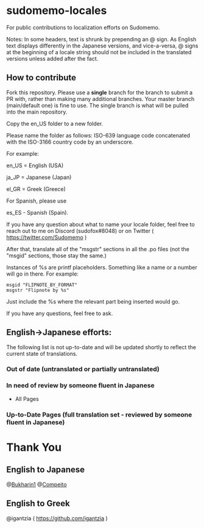# sudomemo-locales
For public contributions to localization efforts on Sudomemo.

Notes: In some headers, text is shrunk by prepending an @ sign. As English text displays differently in the Japanese versions, and vice-a-versa, @ signs at the beginning of a locale string should not be included in the translated versions unless added after the fact.

## How to contribute

Fork this repository. Please use a **single** branch for the branch to submit a PR with, rather than making many additional branches. Your master branch (main/default one) is fine to use. The single branch is what will be pulled into the main repository. 

Copy the en_US folder to a new folder.

Please name the folder as follows: ISO-639 language code concatenated with the ISO-3166 country code by an underscore. 

For example:

en_US = English (USA)

ja_JP = Japanese (Japan)

el_GR = Greek (Greece)

For Spanish, please use

es_ES - Spanish (Spain).

If you have any question about what to name your locale folder, feel free to reach out to me on Discord (sudofox#8048) or on Twitter ( https://twitter.com/Sudomemo )

After that, translate all of the "msgstr" sections in all the .po files (not the "msgid" sections, those stay the same.)

Instances of %s are printf placeholders. Something like a name or a number will go in there. For example:

```
msgid "FLIPNOTE_BY_FORMAT"
msgstr "Flipnote by %s"
```

Just include the %s where the relevant part being inserted would go.

If you have any questions, feel free to ask.
   
## English->Japanese efforts:

The following list is not up-to-date and will be updated shortly to reflect the current state of translations. 	

### Out of date (untranslated or partially untranslated)


### In need of review by someone fluent in Japanese  
- All Pages

### Up-to-Date Pages (full translation set - reviewed by someone fluent in Japanese)


# Thank You

## English to Japanese

@[Bukharin1](https://www.twitter.com/Fin_suomi_)
@[Compeito](https://twitter.com/ugo_compeito)

## English to Greek 

@igantzia ( https://github.com/igantzia )
